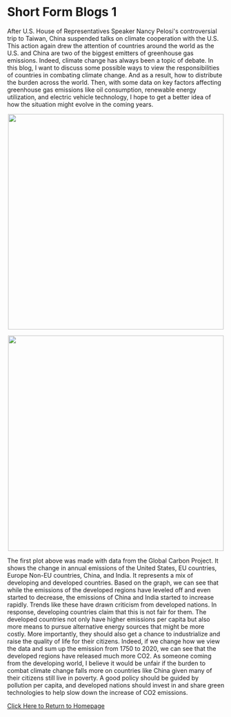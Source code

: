 # Short Form Blogs 1

After U.S. House of Representatives Speaker Nancy Pelosi's controversial trip to Taiwan, China suspended talks on climate cooperation with the U.S. This action again drew the attention of countries around the world as the U.S. and China are two of the biggest emitters of greenhouse gas emissions. Indeed, climate change has always been a topic of debate. In this blog, I want to discuss some possible ways to view the responsibilities of countries in combating climate change. And as a result, how to distribute the burden across the world. Then, with some data on key factors affecting greenhouse gas emissions like oil consumption, renewable energy utilization, and electric vehicle technology, I hope to get a better idea of how the situation might evolve in the coming years.

<p align="center">
<img src="Figures/ShortFormBlog1/Plot1.png" width="500" />
</p>

<p align="center">
<img src="Figures/ShortFormBlog1/Plot2.png" width="500" />
</p>

The first plot above was made with data from the Global Carbon Project. It shows the change in annual emissions of the United States, EU countries, Europe Non-EU countries, China, and India. It represents a mix of developing and developed countries. Based on the graph, we can see that while the emissions of the developed regions have leveled off and even started to decrease, the emissions of China and India started to increase rapidly. Trends like these have drawn criticism from developed nations. In response, developing countries claim that this is not fair for them. The developed countries not only have higher emissions per capita but also more means to pursue alternative energy sources that might be more costly. More importantly, they should also get a chance to industrialize and raise the quality of life for their citizens. Indeed, if we change how we view the data and sum up the emission from 1750 to 2020, we can see that the developed regions have released much more CO2. As someone coming from the developing world, I believe it would be unfair if the burden to combat climate change falls more on countries like China given many of their citizens still live in poverty. A good policy should be guided by pollution per capita, and developed nations should invest in and share green technologies to help slow down the increase of CO2 emissions.

[Click Here to Return to Homepage](README.md)
